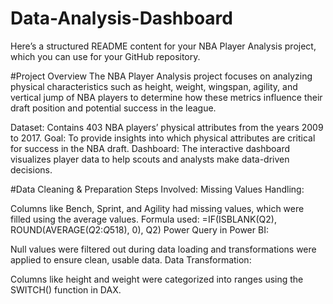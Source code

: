 # Data-Analysis-Dashboard
Here’s a structured README content for your NBA Player Analysis project, which you can use for your GitHub repository. 

#Project Overview
The NBA Player Analysis project focuses on analyzing physical characteristics such as height, weight, wingspan, agility, and vertical jump of NBA players to determine how these metrics influence their draft position and potential success in the league.

Dataset: Contains 403 NBA players’ physical attributes from the years 2009 to 2017.
Goal: To provide insights into which physical attributes are critical for success in the NBA draft.
Dashboard: The interactive dashboard visualizes player data to help scouts and analysts make data-driven decisions.

#Data Cleaning & Preparation
Steps Involved:
Missing Values Handling:

Columns like Bench, Sprint, and Agility had missing values, which were filled using the average values.
Formula used: =IF(ISBLANK(Q2), ROUND(AVERAGE($Q$2:$Q$518), 0), Q2)
Power Query in Power BI:

Null values were filtered out during data loading and transformations were applied to ensure clean, usable data.
Data Transformation:

Columns like height and weight were categorized into ranges using the SWITCH() function in DAX.
